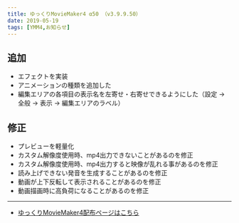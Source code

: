 ```yaml
---
title: ゆっくりMovieMaker4 α50 （v3.9.9.50）
date: 2019-05-19
tags: [YMM4,お知らせ]
---
```

## 追加
- エフェクトを実装
- アニメーションの種類を追加した
- 編集エリアの各項目の表示名を左寄せ・右寄せできるようにした（設定 → 全般 → 表示 → 編集エリアのラベル）
## 修正
- プレビューを軽量化
- カスタム解像度使用時、mp4出力できないことがあるのを修正
- カスタム解像度使用時、mp4出力すると映像が乱れる事があるのを修正
- 読み上げできない発音を生成することがあるのを修正
- 動画が上下反転して表示されることがあるのを修正
- 動画描画時に高負荷になることがあるのを修正

---

- [ゆっくりMovieMaker4配布ページはこちら](../index.md)